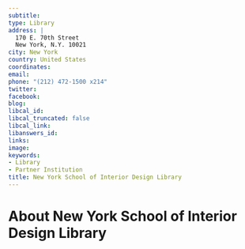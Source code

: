 ```yaml
---
subtitle: 
type: Library
address: |
  170 E. 70th Street
  New York, N.Y. 10021
city: New York
country: United States
coordinates: 
email: 
phone: "(212) 472-1500 x214"
twitter: 
facebook: 
blog: 
libcal_id: 
libcal_truncated: false
libcal_link: 
libanswers_id: 
links: 
image: 
keywords:
- Library
- Partner Institution
title: New York School of Interior Design Library
---
```


# About New York School of Interior Design Library